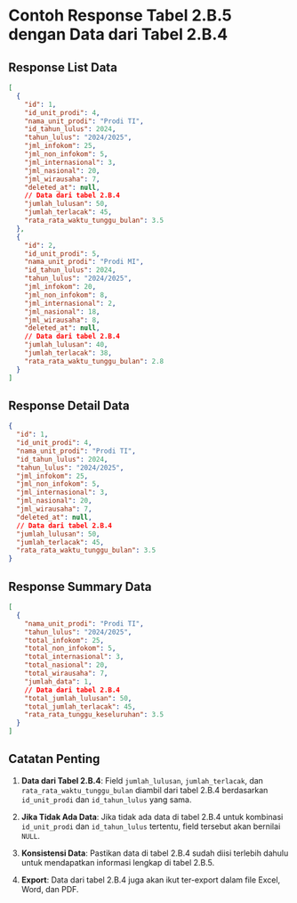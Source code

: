 # Contoh Response Tabel 2.B.5 dengan Data dari Tabel 2.B.4

## Response List Data

```json
[
  {
    "id": 1,
    "id_unit_prodi": 4,
    "nama_unit_prodi": "Prodi TI",
    "id_tahun_lulus": 2024,
    "tahun_lulus": "2024/2025",
    "jml_infokom": 25,
    "jml_non_infokom": 5,
    "jml_internasional": 3,
    "jml_nasional": 20,
    "jml_wirausaha": 7,
    "deleted_at": null,
    // Data dari tabel 2.B.4
    "jumlah_lulusan": 50,
    "jumlah_terlacak": 45,
    "rata_rata_waktu_tunggu_bulan": 3.5
  },
  {
    "id": 2,
    "id_unit_prodi": 5,
    "nama_unit_prodi": "Prodi MI",
    "id_tahun_lulus": 2024,
    "tahun_lulus": "2024/2025",
    "jml_infokom": 20,
    "jml_non_infokom": 8,
    "jml_internasional": 2,
    "jml_nasional": 18,
    "jml_wirausaha": 8,
    "deleted_at": null,
    // Data dari tabel 2.B.4
    "jumlah_lulusan": 40,
    "jumlah_terlacak": 38,
    "rata_rata_waktu_tunggu_bulan": 2.8
  }
]
```

## Response Detail Data

```json
{
  "id": 1,
  "id_unit_prodi": 4,
  "nama_unit_prodi": "Prodi TI",
  "id_tahun_lulus": 2024,
  "tahun_lulus": "2024/2025",
  "jml_infokom": 25,
  "jml_non_infokom": 5,
  "jml_internasional": 3,
  "jml_nasional": 20,
  "jml_wirausaha": 7,
  "deleted_at": null,
  // Data dari tabel 2.B.4
  "jumlah_lulusan": 50,
  "jumlah_terlacak": 45,
  "rata_rata_waktu_tunggu_bulan": 3.5
}
```

## Response Summary Data

```json
[
  {
    "nama_unit_prodi": "Prodi TI",
    "tahun_lulus": "2024/2025",
    "total_infokom": 25,
    "total_non_infokom": 5,
    "total_internasional": 3,
    "total_nasional": 20,
    "total_wirausaha": 7,
    "jumlah_data": 1,
    // Data dari tabel 2.B.4
    "total_jumlah_lulusan": 50,
    "total_jumlah_terlacak": 45,
    "rata_rata_tunggu_keseluruhan": 3.5
  }
]
```

## Catatan Penting

1. **Data dari Tabel 2.B.4**: Field `jumlah_lulusan`, `jumlah_terlacak`, dan `rata_rata_waktu_tunggu_bulan` diambil dari tabel 2.B.4 berdasarkan `id_unit_prodi` dan `id_tahun_lulus` yang sama.

2. **Jika Tidak Ada Data**: Jika tidak ada data di tabel 2.B.4 untuk kombinasi `id_unit_prodi` dan `id_tahun_lulus` tertentu, field tersebut akan bernilai `NULL`.

3. **Konsistensi Data**: Pastikan data di tabel 2.B.4 sudah diisi terlebih dahulu untuk mendapatkan informasi lengkap di tabel 2.B.5.

4. **Export**: Data dari tabel 2.B.4 juga akan ikut ter-export dalam file Excel, Word, dan PDF.
